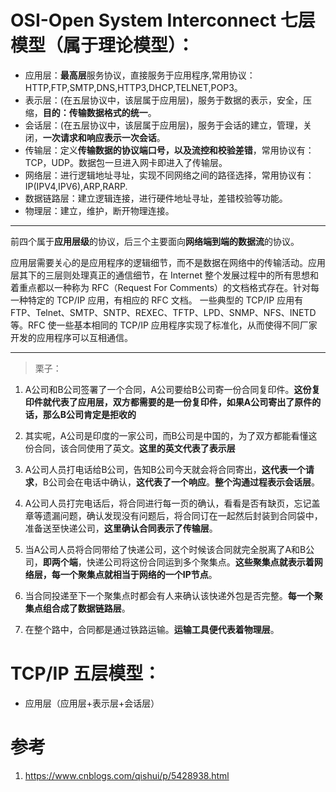 # OSI-Open System Interconnect 七层模型（属于理论模型）：

- 应用层：**最高层**服务协议，直接服务于应用程序,常用协议：HTTP,FTP,SMTP,DNS,HTTP3,DHCP,TELNET,POP3。
- 表示层：(在五层协议中，该层属于应用层)，服务于数据的表示，安全，压缩，**目的：传输数据格式的统一**。
- 会话层：(在五层协议中，该层属于应用层)，服务于会话的建立，管理，关闭，**一次请求和响应表示一次会话**。
- 传输层：定义**传输数据的协议端口号，以及流控和校验差错**，常用协议有：TCP，UDP。数据包一旦进入网卡即进入了传输层。
- 网络层：进行逻辑地址寻址，实现不同网络之间的路径选择，常用协议有：IP(IPV4,IPV6),ARP,RARP.
- 数据链路层：建立逻辑连接，进行硬件地址寻址，差错校验等功能。
- 物理层：建立，维护，断开物理连接。

---

前四个属于**应用层级**的协议，后三个主要面向**网络端到端的数据流**的协议。

应用层需要关心的是应用程序的逻辑细节，而不是数据在网络中的传输活动。应用层其下的三层则处理真正的通信细节，在 Internet 整个发展过程中的所有思想和着重点都以一种称为 RFC（Request For Comments）的文档格式存在。针对每一种特定的 TCP/IP 应用，有相应的 RFC 文档。
一些典型的 TCP/IP 应用有 FTP、Telnet、SMTP、SNTP、REXEC、TFTP、LPD、SNMP、NFS、INETD 等。RFC 使一些基本相同的 TCP/IP 应用程序实现了标准化，从而使得不同厂家开发的应用程序可以互相通信。


------
> 栗子：

1. A公司和B公司签署了一个合同，A公司要给B公司寄一份合同复印件。**这份复印件就代表了应用层，双方都需要的是一份复印件，如果A公司寄出了原件的话，那么B公司肯定是拒收的**

2. 其实呢，A公司是印度的一家公司，而B公司是中国的，为了双方都能看懂这份合同，该合同使用了英文。**这里的英文代表了表示层**

3. A公司人员打电话给B公司，告知B公司今天就会将合同寄出，**这代表一个请求**，B公司会在电话中确认，**这代表了一个响应**。**整个沟通过程表示会话层**。

4. A公司人员打完电话后，将合同进行每一页的确认，看看是否有缺页，忘记盖章等遗漏问题，确认发现没有问题后，将合同订在一起然后封装到合同袋中，准备送至快递公司，**这里确认合同表示了传输层**。

5. 当A公司人员将合同带给了快递公司，这个时候该合同就完全脱离了A和B公司，**即两个端**，快递公司将这份合同运到多个聚集点。**这些聚集点就表示着网络层，每一个聚集点就相当于网络的一个IP节点**。

6. 当合同投递至下一个聚集点时都会有人来确认该快递外包是否完整。**每一个聚集点组合成了数据链路层**。

7. 在整个路中，合同都是通过铁路运输。**运输工具便代表着物理层**。


# TCP/IP 五层模型：

- 应用层（应用层+表示层+会话层）




# 参考

1. https://www.cnblogs.com/qishui/p/5428938.html